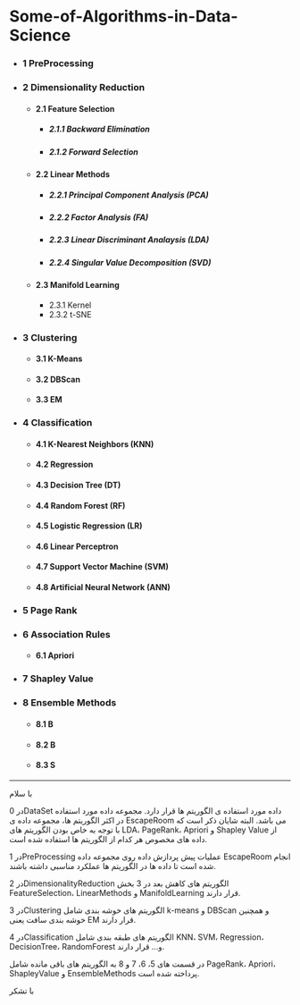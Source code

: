 # Some-of-Algorithms-in-Data-Science

+ ### 1 PreProcessing
+ ### 2 Dimensionality Reduction
  + #### 2.1 Feature Selection
    + ##### 2.1.1 Backward Elimination
    + ##### 2.1.2 Forward Selection
  + #### 2.2 Linear Methods
    + ##### 2.2.1 Principal Component Analysis (PCA)
    + ##### 2.2.2 Factor Analysis (FA)
    + ##### 2.2.3 Linear Discriminant Analaysis (LDA)
    + ##### 2.2.4 Singular Value Decomposition (SVD)
  + #### 2.3 Manifold Learning
    + 2.3.1 Kernel
    + 2.3.2 t-SNE
+ ### 3 Clustering
  + #### 3.1 K-Means
  + #### 3.2 DBScan
  + #### 3.3 EM
+ ### 4 Classification
  + #### 4.1 K-Nearest Neighbors (KNN)
  + #### 4.2 Regression
  + #### 4.3 Decision Tree (DT)
  + #### 4.4 Random Forest (RF)
  + #### 4.5 Logistic Regression (LR)
  + #### 4.6 Linear Perceptron
  + #### 4.7 Support Vector Machine (SVM)
  + #### 4.8 Artificial Neural Network (ANN)
+ ### 5 Page Rank
+ ### 6 Association Rules
  + #### 6.1 Apriori
+ ### 7 Shapley Value
+ ### 8 Ensemble Methods
  + #### 8.1 B
  + #### 8.2 B
  + #### 8.3 S

----

با سلام

در 0DataSet داده مورد استفاده ی الگوریتم ها قرار دارد. مجموعه داده مورد استفاده در اکثر الگوریتم ها، مجموعه داده ی EscapeRoom می باشد. البته شایان ذکر است که با توجه به خاص بودن الگوریتم های LDA، PageRank، Apriori و Shapley Value از داده های مخصوص هر کدام از الگوریتم ها استفاده شده است.

در 1PreProcessing عملیات پیش پردازش داده روی مجموعه داده EscapeRoom انجام شده است تا داده ها در الگوریتم ها عملکرد مناسبی داشته باشند.

در 2DimensionalityReduction الگوریتم های کاهش بعد در 3 بخش FeatureSelection، LinearMethods و ManifoldLearning قرار دارند.

در 3Clustering الگوریتم های خوشه بندی شامل k-means و DBScan و همچنین خوشه بندی سافت یعنی EM قرار دارند.

در 4Classification الگوریتم های طبقه بندی شامل KNN، SVM، Regression، DecisionTree، RandomForest و... قرار دارند.

در قسمت های 5، 6، 7 و 8 به الگوریتم های باقی مانده شامل PageRank، Apriori، ShapleyValue و EnsembleMethods پرداخته شده است.

با تشکر
